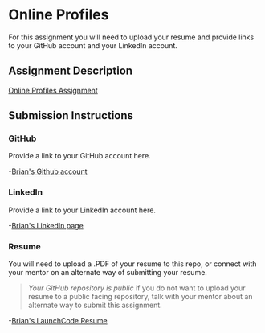 # Online Profiles
For this assignment you will need to upload your resume and provide links to your GitHub account and your LinkedIn account.

## Assignment Description
[Online Profiles Assignment](https://education.launchcode.org/liftoff/modules/assignments/online-profiles)

## Submission Instructions
 
### GitHub
Provide a link to your GitHub account here.

-[Brian's Github account](https://github.com/bcp2415)
 
### LinkedIn
Provide a link to your LinkedIn account here.

-[Brian's LinkedIn page](https://www.linkedin.com/in/bdprince/)

### Resume
You will need to upload a .PDF of your resume to this repo, or connect with your mentor on an alternate way of submitting your resume.

> *Your GitHub repository is public* if you do not want to upload your resume to a public facing repository, talk with your mentor about an alternate way to submit this assignment.

-[Brian's LaunchCode Resume](https://github.com/bcp2415/liftoff-assignments/blob/master/C1-Online_Profiles/BPrince%20Resume.pdf)

